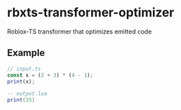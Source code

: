 # rbxts-transformer-optimizer
Roblox-TS transformer that optimizes emitted code 

## Example
```ts
// input.ts
const x = (2 + 3) * (4 - 1);
print(x);
```

```lua
-- output.lua
print(15)
```